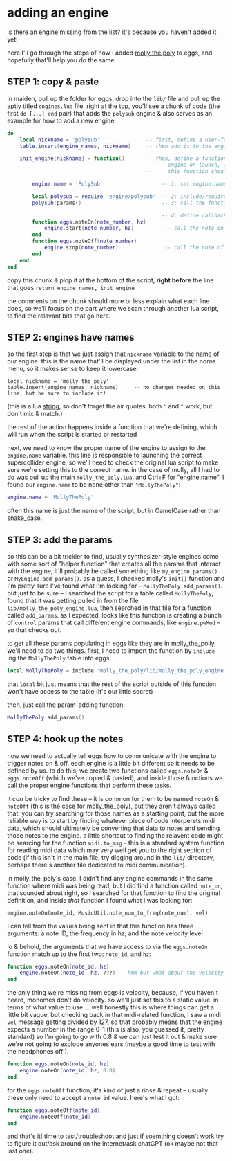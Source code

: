 # adding an engine

is there an engine missing from the list? it's because you haven't added it yet!

here I'll go through the steps of how I added [molly the poly](https://github.com/markwheeler/molly_the_poly) to eggs, and hopefully that'll help you do the same

## STEP 1: copy & paste

in maiden, pull up the folder for eggs, drop into the `lib/` file and pull up the aptly titled `engines.lua` file. right at the top, you'll see a chunk of code (the first `do [...] end` pair) that adds the `polysub` engine & also serves as an example for how to add a new engine:

```lua
do
    local nickname = 'polysub'               -- first, define a user-facing name for the engine
    table.insert(engine_names, nickname)     -- then add it to the engine_names list

    init_engine[nickname] = function()       -- then, define a function that will set up the
                                             --     engine on launch, when it is the chosen engine
                                             --     this function should usually do 4 things:

        engine.name = 'PolySub'                   -- 1: set engine.name to the proper engine name

        local polysub = require 'engine/polysub'  -- 2: include/require any files needed for params
        polysub:params()                          -- 3: call the function to add the params

                                                  -- 4: define callbacks for note on/off:
        function eggs.noteOn(note_number, hz)   
            engine.start(note_number, hz)          -- call the note on function for the engine here
        end
        function eggs.noteOff(note_number)
            engine.stop(note_number)               -- call the note off function for the engine here
        end
    end
end
```

copy this chunk & plop it at the bottom of the script, **right before** the line that goes `return engine_names, init_engine`

the comments on the chunk should more or less explain what each line does, so we'll focus on the part where we scan through another lua script, to find the relavant bits that go here.

## STEP 2: engines have names

so the first step is that we just assign that `nickname` variable to the name of our engine. this is the name that'll be displayed under the list in the norns menu, so it makes sense to keep it lowercase:
```
local nickname = 'molly the poly'
table.insert(engine_names, nickname)     -- no changes needed on this line, but be sure to include it!
```
(this is a lua [string](https://monome.org/docs/norns/study-1/#numbers-and-strings), so don't forget the air quotes. both `'` and `"` work, but don't mix & match.)

the rest of the action happens inside a function that we're defining, which will run when the script is started or restarted

next, we need to know the proper name of the engine to assign to the `engine.name` variable. this line is responsible to launching the correct supercollider engine, so we'll need to check the original lua script to make sure we're setting this to the correct name. in the case of molly, all I had to do was pull up the main `molly_the_poly.lua`, and Ctrl+F for "engine.name". I found our `engine.name` to be none other than `"MollyThePoly"`:

```lua
engine.name = 'MollyThePoly'
```
often this name is just the name of the script, but in CamelCase rather than snake_case.

## STEP 3: add the params

so this can be a bit trickier to find, usually synthesizer-style engines come with some sort of "helper function" that creates all the params that interact with the engine, it'll probably be called something like `my_engine.params()` or `MyEngine:add_params()`. as a guess, I checked molly's `init()` function and I'm pretty sure I've found what I'm looking for – `MollyThePoly.add_params()`. but just to be sure – I searched the script for a table called `MollyThePoly`, found that it was getting pulled in from the file `lib/molly_the_poly_engine.lua`, then searched in that file for a function called `add_params`. as I expected, looks like this function is creating a bunch of `control` params that call different engine commands, like `engine.pwMod` – so that checks out.

to get all these params populating in eggs like they are in molly_the_polly, we'll need to do two things. first, I need to import the function by `include`-ing the `MollyThePoly` table into eggs:
```lua
local MollyThePoly = include 'molly_the_poly/lib/molly_the_poly_engine'
```
that `local` bit just means that the rest of the script outside of this function won't have access to the table (it's our little secret)

then, just call the param-adding function:
```lua
MollyThePoly.add_params()
```

## STEP 4: hook up the notes

now we need to actually tell eggs how to communicate with the engine to trigger notes on & off. each engine is a little bit different so it needs to be defined by us. to do this, we create two functions called `eggs.noteOn` & `eggs.noteOff` (which we've copied & pasted), and inside those functions we call the proper engine functions that perform these tasks.

it _can_ be tricky to find these – it is common for them to be named `noteOn` & `noteOff` (this is the case for molly_the_poly), but they aren't always called that. you can try searching for those names as a starting point, but the more reliable way is to start by finding whatever piece of code interperets midi data, which should ultimately be converting that data to notes and sending those notes to the engine. a little shortcut to finding the relavent code might be searcing for the function `midi.to_msg` – this is a standard system function for reading midi data which may very well get you to the right section of code (if this isn't in the main file, try digging around in the `lib/` directory, perhaps there's another file dedicated to midi communication).

in molly_the_poly's case, I didn't find any engine commands in the same function where midi was being read, but I did find a function called `note_on`, that sounded about right, so I searched for that function to find the original definition, and inside _that_ function I found what I was looking for:
```
engine.noteOn(note_id, MusicUtil.note_num_to_freq(note_num), vel)
```
I can tell from the values being sent in that this function has three arguments: a note ID, the frequency in hz, and the note velocity level

lo & behold, the arguments that we have access to via the `eggs.noteOn` function match up to the first two: `note_id`, and `hz`:
```lua
function eggs.noteOn(note_id, hz)   
    engine.noteOn(note_id, hz, ???) -- hmm but what about the velocity argument
end
```
the only thing we're missing from eggs is velocity, because, if you haven't heard, monomes don't do velocity. so we'll just set this to a static value. in terms of what value to use ... well honestly this is where things can get a little bit vague, but checking back in that midi-related function, I saw a midi `vel` message getting divided by 127, so that probably means that the engine expects a number in the range 0-1 (this is also, you guessed it, pretty standard) so I'm going to go with 0.8 & we can just test it out & make sure we're not going to explode anyones ears (maybe a good time to test with the headphones off!).

```lua
function eggs.noteOn(note_id, hz)   
    engine.noteOn(note_id, hz, 0.8)
end
```
for the `eggs.noteOff` function, it's kind of just a rinse & repeat – usually these only need to accept a `note_id` value. here's what I got:
```lua
function eggs.noteOff(note_id)
    engine.noteOff(note_id)
end
```

and that's it! time to test/troubleshoot and just if soemthing doesn't work try to figure it out/ask around on the internet/ask chatGPT (ok maybe not that last one).
